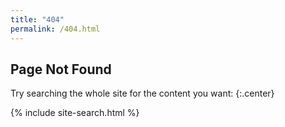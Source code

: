 ```yaml
---
title: "404"
permalink: /404.html
---
```


## <i class="fas fa-heart-broken"></i>Page Not Found

Try searching the whole site for the content you want:
{:.center}

{% include site-search.html %}
